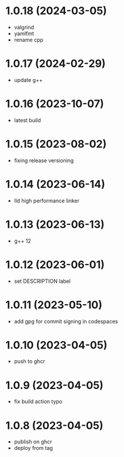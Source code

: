 # 1.0.18 (2024-03-05)

* valgrind
* yamlfmt
* rename cpp

# 1.0.17 (2024-02-29)

* update g++

# 1.0.16 (2023-10-07)

* latest build

# 1.0.15 (2023-08-02)

* fixing release versioning

# 1.0.14 (2023-06-14)

* lld high performance linker

# 1.0.13 (2023-06-13)

* g++ 12

# 1.0.12 (2023-06-01)

* set DESCRIPTION label

# 1.0.11 (2023-05-10)

* add gpg for commit signing in codespaces

# 1.0.10 (2023-04-05)

* push to ghcr

# 1.0.9 (2023-04-05)

* fix build action typo

# 1.0.8 (2023-04-05)

* publish on ghcr
* deploy from tag
